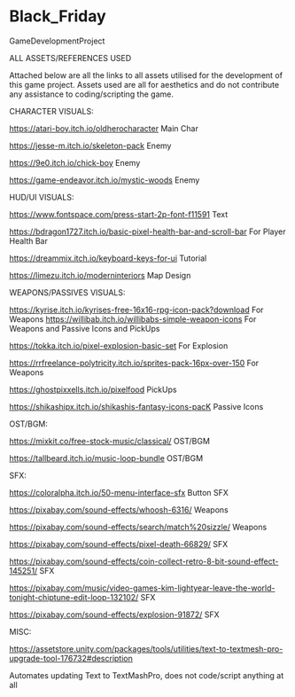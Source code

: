 # Black_Friday
GameDevelopmentProject

ALL ASSETS/REFERENCES USED

Attached below are all the links to all assets utilised for the development of this game project.
Assets used are all for aesthetics and do not contribute any assistance to coding/scripting the game.

CHARACTER VISUALS:

https://atari-boy.itch.io/oldherocharacter 	Main Char

https://jesse-m.itch.io/skeleton-pack Enemy

https://9e0.itch.io/chick-boy Enemy

https://game-endeavor.itch.io/mystic-woods Enemy



HUD/UI VISUALS:

https://www.fontspace.com/press-start-2p-font-f11591 Text

https://bdragon1727.itch.io/basic-pixel-health-bar-and-scroll-bar 	For Player Health Bar

https://dreammix.itch.io/keyboard-keys-for-ui 	Tutorial

https://limezu.itch.io/moderninteriors 		Map Design


WEAPONS/PASSIVES VISUALS:


https://kyrise.itch.io/kyrises-free-16x16-rpg-icon-pack?download 	For Weapons
https://willibab.itch.io/willibabs-simple-weapon-icons 		For Weapons and Passive Icons and PickUps

https://tokka.itch.io/pixel-explosion-basic-set 	For Explosion

https://rrfreelance-polytricity.itch.io/sprites-pack-16px-over-150 	For Weapons

https://ghostpixxells.itch.io/pixelfood 		PickUps

https://shikashipx.itch.io/shikashis-fantasy-icons-pacK 	Passive Icons


OST/BGM:

https://mixkit.co/free-stock-music/classical/	OST/BGM

https://tallbeard.itch.io/music-loop-bundle 	OST/BGM


SFX:

https://coloralpha.itch.io/50-menu-interface-sfx	Button SFX

https://pixabay.com/sound-effects/whoosh-6316/	Weapons

https://pixabay.com/sound-effects/search/match%20sizzle/	Weapons

https://pixabay.com/sound-effects/pixel-death-66829/	SFX

https://pixabay.com/sound-effects/coin-collect-retro-8-bit-sound-effect-145251/  SFX

https://pixabay.com/music/video-games-kim-lightyear-leave-the-world-tonight-chiptune-edit-loop-132102/ SFX

https://pixabay.com/sound-effects/explosion-91872/ SFX

MISC:

https://assetstore.unity.com/packages/tools/utilities/text-to-textmesh-pro-upgrade-tool-176732#description 

Automates updating Text to TextMashPro, does not code/script anything at all
